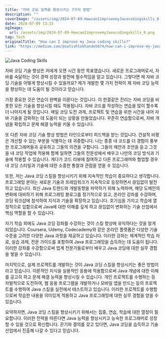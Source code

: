 ```yaml
---
title: "자바 코딩 실력을 향상시키는 7가지 방법"
description: ""
coverImage: "/assets/img/2024-07-09-HowcanIimprovemyJavacodingskills_0.png"
date: 2024-07-09 13:15
ogImage:
  url: /assets/img/2024-07-09-HowcanIimprovemyJavacodingskills_0.png
tag: Tech
originalTitle: "How can I improve my Java coding skills?"
link: "https://medium.com/@satishlokhande5674/how-can-i-improve-my-java-coding-skills-1ac1a20b7414"
---
```


![Java Coding Skills](/assets/img/2024-07-09-HowcanIimprovemyJavacodingskills_0.png)

자바 코딩 기술 향상은 저에게 오랜 시간 동안 목표였습니다. 새로운 프로그래머로서, 자바를 숙달하는 것이 경력 성장과 발전에 필수적임을 알고 있습니다. 그렇다면 제 자바 코딩 기술을 어떻게 향상시킬 수 있을까요? 제가 개발한 몇 가지 전략이 제 자바 코딩 능력을 향상하는 데 도움이 될 것이라고 믿습니다.

가장 중요한 것은 연습이 완벽을 이룬다는 것입니다. 이 한결같은 진리는 자바 코딩을 비롯한 모든 기술을 향상시킬 때도 적용됩니다. 자바 코드를 작성하는 연습을 많이 할수록 더 나아지게 될 것입니다. 매일 코딩 도전 과제, 프로젝트 및 연습을 위한 시간을 내어 자바 기술을 강화하는 데 도움이 되는 상황을 만들었습니다. 꾸준히 연습함으로써, 자바 개념을 확립하고 문제 해결 능력을 키울 수 있습니다.

또 다른 자바 코딩 기술 향상 방법은 타인으로부터 피드백을 받는 것입니다. 건설적 비평은 개선할 수 있는 부분을 식별하는 데 귀중합니다. 나는 종종 내 코드를 더 경험이 풍부한 프로그래머들과 공유하고 그들의 의견을 구합니다. 그들의 제안과 조언을 듣고 그것을 내 코딩 작업에 적용해 함께 일하면 그들의 전문성에서 배우고 나만의 코딩 방식과 기술에 적용할 수 있습니다. 게다가 코드 리뷰에 참여하고 다른 프로그래머와 협업할 경우 내 코딩 스타일과 기술에 대한 소중한 통찰과 관점을 얻을 수 있습니다.

<div class="content-ad"></div>

또한, 저는 Java 코딩 스킬을 향상시키기 위해 지속적인 학습이 중요하다고 생각합니다. 프로그래밍 분야는 새로운 기술과 프레임워크가 지속적으로 등장하면서 끊임없이 발전하고 있습니다. 최신 Java 트렌드와 개발동향을 파악하기 위해 노력하며, 해당 도메인의 변화에 대비하기 위해 프로그래밍 블로그를 정기적으로 읽고, 온라인 강좌를 수강하며, 코딩 워크샵에 참석하여 지식과 기술을 확장하고 있습니다. 호기심을 가지고 학습에 열정적으로 임함으로써 Java에 대한 이해를 깊게 하고 끊임없이 변화하는 기술 산업에서 핵심 역할을 할 수 있습니다.

자기 학습 외에도 Java 코딩 강좌를 수강하는 것이 스킬 향상에 유익하다는 것을 알게 되었습니다. Coursera, Udemy, Codecademy와 같은 온라인 플랫폼은 다양한 기술 수준을 고려한 다양한 Java 과정을 제공하고 있습니다. 이러한 강좌는 체계적인 학습 자료, 실습 과제, 전문 가이드를 포함하여 Java 프로그래밍을 습득하는 데 도움이 됩니다. 이러한 강좌를 수강함으로써 업계 전문가들로부터 배우고 Java 코딩에 대한 실무 경험을 쌓을 수 있습니다.

마지막으로, 실제 프로젝트를 개발하는 것이 Java 코딩 스킬을 향상시키는 좋은 방법이라고 믿습니다. 이론적인 지식을 실용적인 응용에 적용함으로써 Java 개념에 대한 이해를 공고히 하고 문제 해결 능력을 향상시킬 수 있습니다. 개인 프로젝트를 수행하는 등 자발적으로 도전하여, 웹 응용 프로그램을 개발하거나 모바일 앱을 만드는 등의 프로젝트를 수행하여 Java 스킬을 실전에서 테스트하고 있습니다. 이러한 프로젝트를 수행함으로써 학습한 내용을 의미있게 적용하고 Java 프로그래밍에 대한 실무 경험을 얻을 수 있습니다.

요약하자면, Java 코딩 스킬을 향상시키기 위해서는 집중, 연습, 학습에 대한 열정이 필요합니다. 이러한 전략을 따른다면 Java 능력을 향상시키고 능숙한 프로그래머로 성장할 수 있을 것으로 확신합니다. 끈기와 결의를 갖고 있다면, Java 코딩을 습득하고 기술 산업에서 진출해 나갈 수 있다고 믿습니다.

